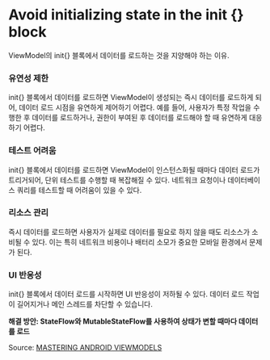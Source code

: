 # Avoid initializing state in the init {} block

ViewModel의 init{} 블록에서 데이터를 로드하는 것을 지양해야 하는 이유.

### 유연성 제한
init{} 블록에서 데이터를 로드하면 ViewModel이 생성되는 즉시 데이터를 로드하게 되어, 데이터 로드 시점을 유연하게 제어하기 어렵다. 예를 들어, 사용자가 특정 작업을 수행한 후 데이터를 로드하거나, 권한이 부여된 후 데이터를 로드해야 할 때 유연하게 대응하기 어렵다. 

### 테스트 어려움
init{} 블록에서 데이터를 로드하면 ViewModel이 인스턴스화될 때마다 데이터 로드가 트리거되어, 단위 테스트를 수행할 때 복잡해질 수 있다. 네트워크 요청이나 데이터베이스 쿼리를 테스트할 때 어려움이 있을 수 있다.

### 리소스 관리
즉시 데이터를 로드하면 사용자가 실제로 데이터를 필요로 하지 않을 때도 리소스가 소비될 수 있다. 이는 특히 네트워크 비용이나 배터리 소모가 중요한 모바일 환경에서 문제가 된다.

### UI 반응성
init{} 블록에서 데이터 로드를 시작하면 UI 반응성이 저하될 수 있다. 데이터 로드 작업이 길어지거나 메인 스레드를 차단할 수 있습니다.

**해결 방안: StateFlow와 MutableStateFlow를 사용하여 상태가 변할 때마다 데이터를 로드**

Source: [MASTERING ANDROID VIEWMODELS][link]

[link]: [https://android-developers.googleblog.com/2024/05/whats-new-in-jetpack-compose-at-io-24.html]